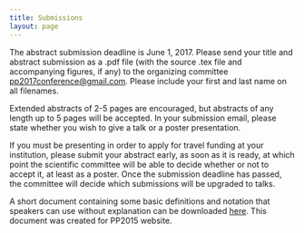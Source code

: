 ```yaml
---
title: Submissions
layout: page
---
```


The abstract submission deadline is June 1, 2017. Please send your title and
abstract submission as a .pdf file (with the source .tex file and accompanying
figures, if any) to the organizing committee pp2017conference@gmail.com. Please
include your first and last name on all filenames.

Extended abstracts of 2-5 pages are encouraged, but abstracts of any length up
to 5 pages will be accepted. In your submission email, please state whether you
wish to give a talk or a poster presentation.

If you must be presenting in order to apply for travel funding at your
institution, please submit your abstract early, as soon as it is ready, at which
point the scientific committee will be able to decide whether or not to accept
it, at least as a poster. Once the submission deadline has passed, the committee
will decide which submissions will be upgraded to talks.



A short document containing some basic definitions and notation
that speakers can use without explanation can be downloaded [here][definitions].
This document was created for PP2015 website.

[definitions]: /assets/pdf/PP2015PPIntro.pdf
